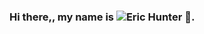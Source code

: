 ### Hi there,, my name is ![Eric Hunter](https://ehunter7.github.io/react-portfolio/) 👋.

<!--
**ehunter7/ehunter7** is a ✨ _special_ ✨ repository because its `README.md` (this file) appears on your GitHub profile.

Here are some ideas to get you started:
 <img src="img/wave.gif" width="30px">
- 🔭 I’m currently working on ...
- 🌱 I’m currently learning ...
- 👯 I’m looking to collaborate on ...
- 🤔 I’m looking for help with ...
- 💬 Ask me about ...
- 📫 How to reach me: ...
- 😄 Pronouns: ...
- ⚡ Fun fact: ...
-->
